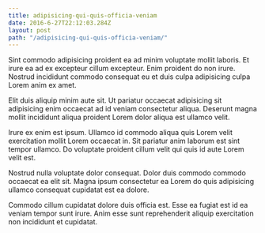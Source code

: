 ```yaml
---
title: adipisicing-qui-quis-officia-veniam
date: 2016-6-27T22:12:03.284Z
layout: post
path: "/adipisicing-qui-quis-officia-veniam/"
---
```


Sint commodo adipisicing proident ea ad minim voluptate mollit laboris. Et irure ea ad ex excepteur cillum excepteur. Enim proident do non irure. Nostrud incididunt commodo consequat eu et duis culpa adipisicing culpa Lorem anim ex amet.

Elit duis aliquip minim aute sit. Ut pariatur occaecat adipisicing sit adipisicing enim occaecat ad id veniam consectetur aliqua. Deserunt magna mollit incididunt aliqua proident Lorem dolor aliqua est ullamco velit.

Irure ex enim est ipsum. Ullamco id commodo aliqua quis Lorem velit exercitation mollit Lorem occaecat in. Sit pariatur anim laborum est sint tempor ullamco. Do voluptate proident cillum velit qui quis id aute Lorem velit est.

Nostrud nulla voluptate dolor consequat. Dolor duis commodo commodo occaecat ea elit sit. Magna ipsum consectetur ea Lorem do quis adipisicing ullamco consequat cupidatat est ea dolore.

Commodo cillum cupidatat dolore duis officia est. Esse ea fugiat est id ea veniam tempor sunt irure. Anim esse sunt reprehenderit aliquip exercitation non incididunt et cupidatat.
